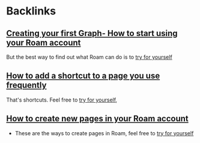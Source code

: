 
# Backlinks
## [Creating your first Graph- How to start using your Roam account](<Creating your first Graph- How to start using your Roam account.md>)
But the best way to find out what Roam can do is to [try for yourself](<try for yourself.md>)

## [How to add a shortcut to a page you use frequently](<How to add a shortcut to a page you use frequently.md>)
That's shortcuts. Feel free to [try for yourself](<try for yourself.md>),

## [How to create new pages in your Roam account](<How to create new pages in your Roam account.md>)
- These are the ways to create pages in Roam, feel free to [try for yourself](<try for yourself.md>)

